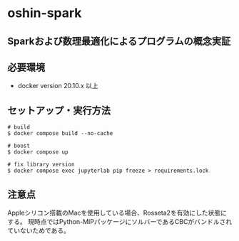 # oshin-spark
## Sparkおよび数理最適化によるプログラムの概念実証

## 必要環境

- docker version 20.10.x 以上

## セットアップ・実行方法

```console
# build
$ docker compose build --no-cache

# boost
$ docker compose up

# fix library version
$ docker compose exec jupyterlab pip freeze > requirements.lock
```

## 注意点
Appleシリコン搭載のMacを使用している場合、Rosseta2を有効にした状態にする。
現時点ではPython-MIPパッケージにソルバーであるCBCがバンドルされていないためである。
